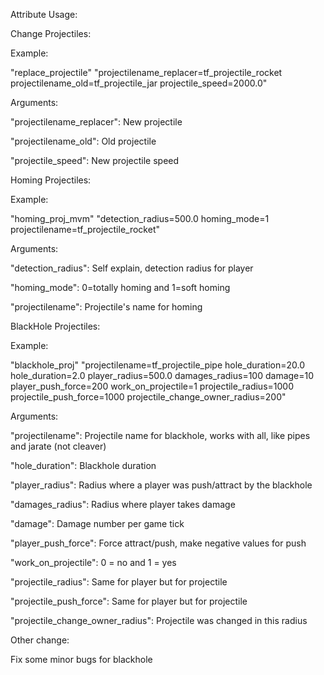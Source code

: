 Attribute Usage:

Change Projectiles:

Example:


"replace_projectile" "projectilename_replacer=tf_projectile_rocket projectilename_old=tf_projectile_jar projectile_speed=2000.0"

Arguments:


"projectilename_replacer": New projectile

"projectilename_old": Old projectile

"projectile_speed": New projectile speed

Homing Projectiles:

Example:


"homing_proj_mvm"	"detection_radius=500.0 homing_mode=1 projectilename=tf_projectile_rocket"

Arguments:


"detection_radius": Self explain, detection radius for player

"homing_mode": 0=totally homing and 1=soft homing

"projectilename": Projectile's name for homing

BlackHole Projectiles:

Example:


"blackhole_proj" "projectilename=tf_projectile_pipe hole_duration=20.0 hole_duration=2.0  player_radius=500.0 damages_radius=100 damage=10 player_push_force=200 work_on_projectile=1 projectile_radius=1000 projectile_push_force=1000 projectile_change_owner_radius=200"

Arguments:


"projectilename": Projectile name for blackhole, works with all, like pipes and jarate (not cleaver)

"hole_duration": Blackhole duration

"player_radius": Radius where a player was push/attract by the blackhole

"damages_radius": Radius where player takes damage

"damage": Damage number per game tick

"player_push_force": Force attract/push, make negative values for push

"work_on_projectile": 0 = no and 1 = yes

"projectile_radius": Same for player but for projectile

"projectile_push_force": Same for player but for projectile

"projectile_change_owner_radius": Projectile was changed in this radius



Other change:

Fix some minor bugs for blackhole
